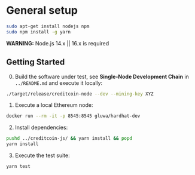 # General setup

```bash
sudo apt-get install nodejs npm
sudo npm install -g yarn
```

**WARNING:** Node.js 14.x || 16.x is required

## Getting Started

0. Build the software under test, see **Single-Node Development Chain** in `../README.md`
   and execute it locally:

```bash
./target/release/creditcoin-node --dev --mining-key XYZ
```

1. Execute a local Ethereum node:

```bash
docker run --rm -it -p 8545:8545 gluwa/hardhat-dev
```

2. Install dependencies:

```bash
pushd ../creditcoin-js/ && yarn install && popd
yarn install
```

3. Execute the test suite:

```bash
yarn test
```
